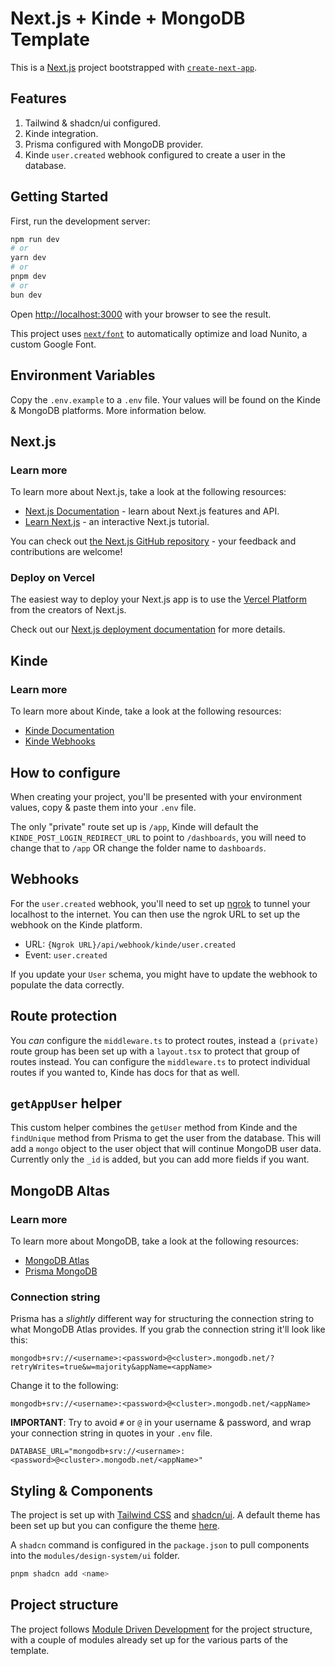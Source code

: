 # Next.js + Kinde + MongoDB Template

This is a [Next.js](https://nextjs.org/) project bootstrapped with [`create-next-app`](https://github.com/vercel/next.js/tree/canary/packages/create-next-app).

## Features

1. Tailwind & shadcn/ui configured.
2. Kinde integration.
3. Prisma configured with MongoDB provider.
4. Kinde `user.created` webhook configured to create a user in the database.

## Getting Started

First, run the development server:

```bash
npm run dev
# or
yarn dev
# or
pnpm dev
# or
bun dev
```

Open [http://localhost:3000](http://localhost:3000) with your browser to see the result.

This project uses [`next/font`](https://nextjs.org/docs/basic-features/font-optimization) to automatically optimize and load Nunito, a custom Google Font.

## Environment Variables

Copy the `.env.example` to a `.env` file. Your values will be found on the Kinde & MongoDB platforms. More information below.

## Next.js

### Learn more

To learn more about Next.js, take a look at the following resources:

- [Next.js Documentation](https://nextjs.org/docs) - learn about Next.js features and API.
- [Learn Next.js](https://nextjs.org/learn) - an interactive Next.js tutorial.

You can check out [the Next.js GitHub repository](https://github.com/vercel/next.js/) - your feedback and contributions are welcome!

### Deploy on Vercel

The easiest way to deploy your Next.js app is to use the [Vercel Platform](https://vercel.com/new?utm_medium=default-template&filter=next.js&utm_source=create-next-app&utm_campaign=create-next-app-readme) from the creators of Next.js.

Check out our [Next.js deployment documentation](https://nextjs.org/docs/deployment) for more details.

## Kinde

### Learn more

To learn more about Kinde, take a look at the following resources:

- [Kinde Documentation](https://docs.kinde.com/developer-tools/sdks/backend/nextjs-sdk/)
- [Kinde Webhooks](https://docs.kinde.com/integrate/webhooks/webhooks-nextjs/)

## How to configure

When creating your project, you'll be presented with your environment values, copy & paste them into your `.env` file.

The only "private" route set up is `/app`, Kinde will default the `KINDE_POST_LOGIN_REDIRECT_URL` to point to `/dashboards`, you will need to change that to `/app` OR change the folder name to `dashboards`.

## Webhooks

For the `user.created` webhook, you'll need to set up [ngrok](https://ngrok.com/) to tunnel your localhost to the internet. You can then use the ngrok URL to set up the webhook on the Kinde platform.

- URL: `{Ngrok URL}/api/webhook/kinde/user.created`
- Event: `user.created`

If you update your `User` schema, you might have to update the webhook to populate the data correctly.

## Route protection

You _can_ configure the `middleware.ts` to protect routes, instead a `(private)` route group has been set up with a `layout.tsx` to protect that group of routes instead. You can configure the `middleware.ts` to protect individual routes if you wanted to, Kinde has docs for that as well.

## `getAppUser` helper

This custom helper combines the `getUser` method from Kinde and the `findUnique` method from Prisma to get the user from the database. This will add a `mongo` object to the user object that will continue MongoDB user data. Currently only the `_id` is added, but you can add more fields if you want.

## MongoDB Altas

### Learn more

To learn more about MongoDB, take a look at the following resources:

- [MongoDB Atlas](https://www.mongodb.com/atlas)
- [Prisma MongoDB](https://www.prisma.io/docs/getting-started/setup-prisma/start-from-scratch/mongodb-typescript-mongodb)

### Connection string

Prisma has a _slightly_ different way for structuring the connection string to what MongoDB Atlas provides. If you grab the connection string it'll look like this:

```
mongodb+srv://<username>:<password>@<cluster>.mongodb.net/?retryWrites=true&w=majority&appName=<appName>
```

Change it to the following:

```
mongodb+srv://<username>:<password>@<cluster>.mongodb.net/<appName>
```

**IMPORTANT**: Try to avoid `#` or `@` in your username & password, and wrap your connection string in quotes in your `.env` file.

```
DATABASE_URL="mongodb+srv://<username>:<password>@<cluster>.mongodb.net/<appName>"
```

## Styling & Components

The project is set up with [Tailwind CSS](https://tailwindcss.com/) and [shadcn/ui](https://ui.shadcn.com/). A default theme has been set up but you can configure the theme [here](https://ui.shadcn.com/themes).

A `shadcn` command is configured in the `package.json` to pull components into the `modules/design-system/ui` folder.

```bash
pnpm shadcn add <name>
```

## Project structure

The project follows [Module Driven Development](https://papers.adro.codes/module-driven-development) for the project structure, with a couple of modules already set up for the various parts of the template.
